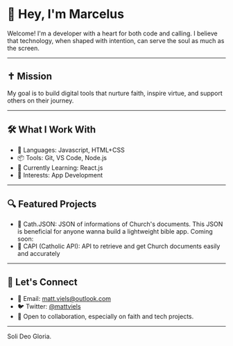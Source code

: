 # 🙏 Hey, I'm Marcelus

Welcome! I'm a developer with a heart for both code and calling. I believe that technology, when shaped with intention, can serve the soul as much as the screen.

---

## ✝️ Mission

My goal is to build digital tools that nurture faith, inspire virtue, and support others on their journey.

---

## 🛠️ What I Work With

- 🧠 Languages: Javascript, HTML+CSS
- 📦 Tools: Git, VS Code, Node.js
- 🔖 Currently Learning: React.js
- 🧪 Interests: App Development

---

## 🔍 Featured Projects

- 💾 Cath.JSON: JSON of informations of Church's documents. This JSON is beneficial for anyone wanna build a lightweight bible app. 
Coming soon:
- 📖 CAPI (Catholic API): API to retrieve and get Church documents easily and accurately

---

## 🤝 Let's Connect

- 💌 Email: [matt.viels@outlook.com](mailto:matt.vels@outlook.com)
- 🐦 Twitter: [@mattviels](https://x.com/mattviels)
- 🙌 Open to collaboration, especially on faith and tech projects.

---

Soli Deo Gloria.
